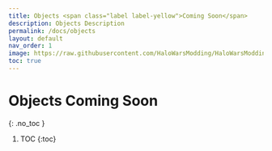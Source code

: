 ```yaml
---
title: Objects <span class="label label-yellow">Coming Soon</span>
description: Objects Description
permalink: /docs/objects
layout: default
nav_order: 1
image: https://raw.githubusercontent.com/HaloWarsModding/HaloWarsModding.github.io/master/resources/images/metadata/header.png
toc: true
---
```



# Objects <span class="label label-yellow">Coming Soon</span>
{: .no_toc }

1. TOC
{:toc}